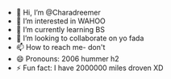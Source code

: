 - 👋 Hi, I’m @Charadreemer
- 👀 I’m interested in WAHOO
- 🌱 I’m currently learning BS
- 💞️ I’m looking to collaborate on yo fada
- 📫 How to reach me- don't
- 😄 Pronouns: 2006 hummer h2
- ⚡ Fun fact: I have 2000000 miles droven XD

